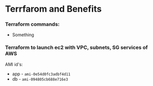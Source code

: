 # Terrfarom and Benefits


### Terraform commands:
* Something


### Terraform to launch ec2 with VPC, subnets, SG services of AWS
AMI id's:  
* app - `ami-0e54d0fc3adbf4d11`  
* db - `ami-094805cb688e716e3`  



